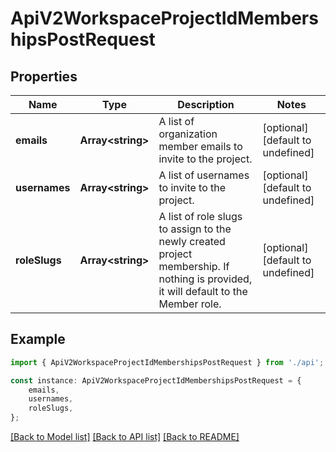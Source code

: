# ApiV2WorkspaceProjectIdMembershipsPostRequest


## Properties

Name | Type | Description | Notes
------------ | ------------- | ------------- | -------------
**emails** | **Array&lt;string&gt;** | A list of organization member emails to invite to the project. | [optional] [default to undefined]
**usernames** | **Array&lt;string&gt;** | A list of usernames to invite to the project. | [optional] [default to undefined]
**roleSlugs** | **Array&lt;string&gt;** | A list of role slugs to assign to the newly created project membership. If nothing is provided, it will default to the Member role. | [optional] [default to undefined]

## Example

```typescript
import { ApiV2WorkspaceProjectIdMembershipsPostRequest } from './api';

const instance: ApiV2WorkspaceProjectIdMembershipsPostRequest = {
    emails,
    usernames,
    roleSlugs,
};
```

[[Back to Model list]](../README.md#documentation-for-models) [[Back to API list]](../README.md#documentation-for-api-endpoints) [[Back to README]](../README.md)
